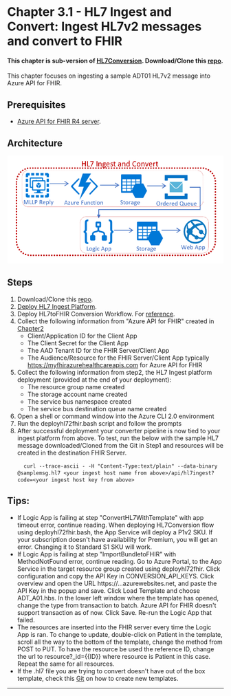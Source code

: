 # Chapter 3.1 - HL7 Ingest and Convert: Ingest HL7v2 messages and convert to FHIR

#### This chapter is sub-version of [HL7Conversion](https://github.com/microsoft/health-architectures/tree/master/HL7Conversion). Download/Clone this [repo](https://github.com/microsoft/health-architectures).

This chapter focuses on ingesting a sample ADT01 HL7v2 message into Azure API for FHIR.

## Prerequisites
* [Azure API for FHIR R4 server](../Chapter2-AzureAPIforFHIR/ReadMe.md).

## Architecture
<center><img src="../images/HL7IngestCapture.png" width="750" height="250"></center>

## Steps
1. Download/Clone this [repo](https://github.com/microsoft/health-architectures).
2. [Deploy  HL7 Ingest Platform](https://github.com/microsoft/health-architectures/tree/master/HL7Conversion#deploying-your-own-hl7-ingest-platform).
3. Deploy HL7toFHIR Conversion Workflow.
For [reference](https://github.com/microsoft/health-architectures/tree/master/HL7Conversion#-deploying-your-own-hl7tofhir-conversion-workflow).
4. Collect the following information from "Azure API for FHIR" created in [Chapter2](../Chapter2-AzureAPIforFHIR/ReadMe.md)
   + Client/Application ID for the Client App
   + The Client Secret for the Client App
   + The AAD Tenant ID for the FHIR Server/Client App
   + The Audience/Resource for the FHIR Server/Client App typically https://myfhirazurehealthcareapis.com for Azure API for FHIR
5. Collect the following information from step2, the HL7 Ingest platform deployment (provided at the end of your deployment):
   + The resource group name created
   + The storage account name created
   + The service bus namespace created
   + The service bus destination queue name created
6. Open a shell or command window into the Azure CLI 2.0 environment
7. Run the deployhl72fhir.bash script and follow the prompts
8. After successful deployment your converter pipeline is now tied to your ingest platform from above.  To test, run the below with the sample HL7 message downloaded/Cloned from the Git in Step1 and resources will be created in the destination FHIR Server.
      ```
        curl --trace-ascii - -H "Content-Type:text/plain" --data-binary @samplemsg.hl7 <your ingest host name from above>/api/hl7ingest?code=<your ingest host key from above>
      ``` 
## Tips:
   + If Logic App is failing at step "ConvertHL7WithTemplate" with app timeout error, continue reading. When deploying HL7Conversion flow using deployhl72fhir.bash, the App Service will deploy a P1v2 SKU. If your subscription doesn't have availability for Premium, you will get an error. Changing it to Standard S1 SKU will work.
   + If Logic App is failing at step "ImportBundletoFHIR" with MethodNotFound error, continue reading. Go to Azure Portal, to the App Service in the target resource group created using deployhl72fhir. Click configuration and copy the API Key in CONVERSION_API_KEYS. Click overview and open the URL https://...azurewebsites.net, and paste the API Key in the popup and save. Click Load Template and choose ADT_A01.hbs. In the lower left window where the template has opened, change the type from transaction to batch. Azure API for FHIR doesn't support transaction as of now. Click Save. Re-run the Logic App that failed.
   + The resources are inserted into the FHIR server every time the Logic App is ran. To change to update, double-click on Patient in the template, scroll all the way to the bottom of the template, change the method from POST to PUT. To have the resource be used the reference ID, change the url to resource?_id={{ID}} where resource is Patient in this case. Repeat the same for all resources.
   + If the .hl7 file you are trying to convert doesn't have out of the box template, check this [Git](https://github.com/microsoft/FHIR-Converter) on how to create new templates.


*** 



